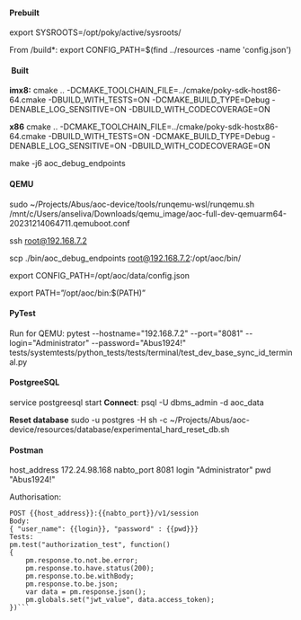 #### Prebuilt

export SYSROOTS=/opt/poky/active/sysroots/

From /build*: export CONFIG_PATH=$(find ../resources -name 'config.json')

####  Built
**imx8:**
cmake .. -DCMAKE_TOOLCHAIN_FILE=../cmake/poky-sdk-host86-64.cmake -DBUILD_WITH_TESTS=ON -DCMAKE_BUILD_TYPE=Debug -DENABLE_LOG_SENSITIVE=ON -DBUILD_WITH_CODECOVERAGE=ON

**x86**
cmake .. -DCMAKE_TOOLCHAIN_FILE=../cmake/poky-sdk-hostx86-64.cmake -DBUILD_WITH_TESTS=ON -DCMAKE_BUILD_TYPE=Debug -DENABLE_LOG_SENSITIVE=ON -DBUILD_WITH_CODECOVERAGE=ON

make -j6 aoc_debug_endpoints

#### QEMU

sudo ~/Projects/Abus/aoc-device/tools/runqemu-wsl/runqemu.sh /mnt/c/Users/anseliva/Downloads/qemu_image/aoc-full-dev-qemuarm64-20231214064711.qemuboot.conf

ssh root@192.168.7.2

scp ./bin/aoc_debug_endpoints root@192.168.7.2:/opt/aoc/bin/

export CONFIG_PATH=/opt/aoc/data/config.json

export PATH=”/opt/aoc/bin:$(PATH)”

#### PyTest

Run for QEMU:
pytest --hostname="192.168.7.2" --port="8081" --login="Administrator" --password="Abus1924!" tests/systemtests/python_tests/tests/terminal/test_dev_base_sync_id_terminal.py

#### PostgreeSQL
service postgreesql start
**Connect**:
psql -U dbms_admin -d aoc_data

**Reset database**
sudo -u postgres -H sh -c ~/Projects/Abus/aoc-device/resources/database/experimental_hard_reset_db.sh

#### Postman

host_address 172.24.98.168
nabto_port 8081
login "Administrator"
pwd "Abus1924!"

Authorisation:
```
POST {{host_address}}:{{nabto_port}}/v1/session
Body:
{ "user_name": {{login}}, "password" : {{pwd}}}
Tests:
pm.test("authorization_test", function()
{
    pm.response.to.not.be.error;
    pm.response.to.have.status(200);
    pm.response.to.be.withBody;
    pm.response.to.be.json;
    var data = pm.response.json();
    pm.globals.set("jwt_value", data.access_token);
})```

